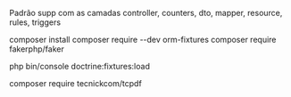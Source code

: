 Padrão supp com as camadas controller, counters, dto, mapper, resource, rules, triggers

composer install
composer require --dev orm-fixtures
composer require fakerphp/faker


php bin/console doctrine:fixtures:load

composer require tecnickcom/tcpdf